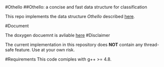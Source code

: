 #Othello
##Othello: a concise and fast data structure for classification 

This repo implements the data structure *Othello* described [here]("https://arxiv.org/abs/1608.05699").

#Document

The doxygen docuemnt is avliable [here]("https://sdyy1990.github.io/Othello/")
#Disclaimer

The current implementation in this repository does **NOT** contain any thread-safe feature. Use at your own risk. 

#Requirements
This code comiples with g++ >= 4.8.


